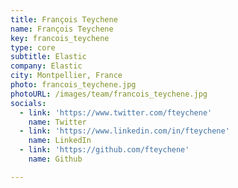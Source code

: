 ```yaml
---
title: François Teychene
name: François Teychene
key: francois_teychene
type: core
subtitle: Elastic
company: Elastic
city: Montpellier, France
photo: francois_teychene.jpg
photoURL: /images/team/francois_teychene.jpg
socials:
  - link: 'https://www.twitter.com/fteychene'
    name: Twitter
  - link: 'https://www.linkedin.com/in/fteychene'
    name: LinkedIn
  - link: 'https://github.com/fteychene'
    name: Github

---
```


